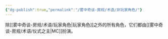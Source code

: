 ```yaml
---
{"dg-publish":true,"permalink":"/雾中奇谈-房规/术语/非玩家角色/"}
---
```


除[[雾中奇谈-房规/术语/玩家角色\|玩家角色]]之外的所有角色，它们都由[[雾中奇谈-房规/术语/仪式之主\|MC]]扮演。